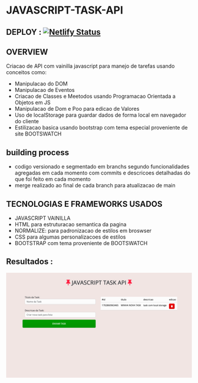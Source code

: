 # JAVASCRIPT-TASK-API
## DEPLOY : [![Netlify Status](https://api.netlify.com/api/v1/badges/ac0943cc-cf9c-4883-8b24-530756ae4885/deploy-status)](https://app.netlify.com/sites/js-vainilla-tasks-api/deploys)

## OVERVIEW
Criacao de API com vainilla javascript para manejo de tarefas usando conceitos como:
- Manipulacao do DOM
- Manipulacao de Eventos
- Criacao de Classes e Meetodos usando Programacao Orientada a Objetos em JS
- Manipulacao de Dom e Poo para edicao de Valores 
- Uso de localStorage para guardar dados de forma local em navegador do cliente
- Estilizacao basica usando bootstrap com tema especial proveniente de site BOOTSWATCH


## building process
- codigo versionado e segmentado em branchs segundo funcionalidades agregadas em cada momento com commits e descricoes detalhadas do que foi feito em cada momento
- merge realizado ao final de cada branch para atualizacao de main


## TECNOLOGIAS E FRAMEWORKS USADOS
- JAVASCRIPT VAINILLA
- HTML para estruturacao semantica da pagina
- NORMALIZE: para padronizacao de estilos em broswser
- CSS para algumas personalizacoes de estilos
- BOOTSTRAP com tema proveniente de BOOTSWATCH


## Resultados : 

<img src="./assets/images/task-api-vainilla.png" style="width: 90
%; margin: auto">
